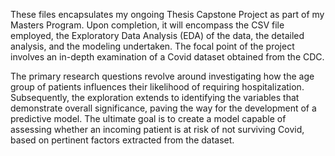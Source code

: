 These files encapsulates my ongoing Thesis Capstone Project as part of my Masters Program. Upon completion, it will encompass the CSV file employed, the Exploratory Data Analysis (EDA) of the data, the detailed analysis, and the modeling undertaken. The focal point of the project involves an in-depth examination of a Covid dataset obtained from the CDC.

The primary research questions revolve around investigating how the age group of patients influences their likelihood of requiring hospitalization. Subsequently, the exploration extends to identifying the variables that demonstrate overall significance, paving the way for the development of a predictive model. The ultimate goal is to create a model capable of assessing whether an incoming patient is at risk of not surviving Covid, based on pertinent factors extracted from the dataset.
